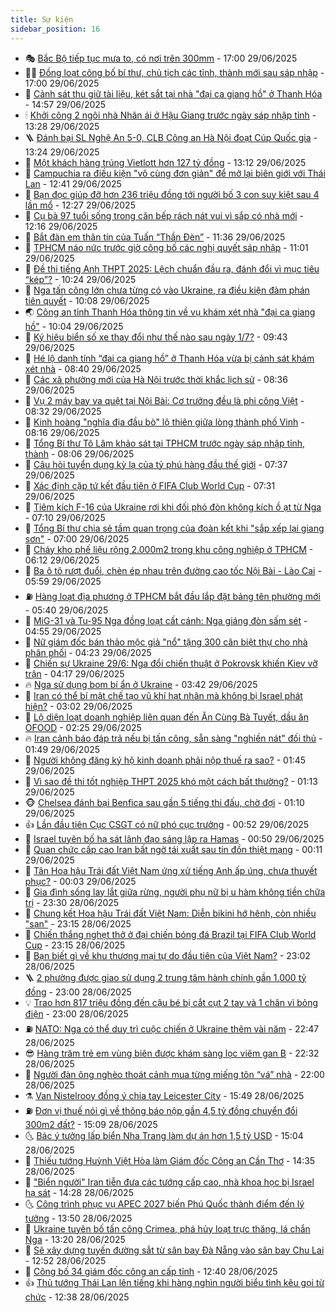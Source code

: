 ```yaml
---
title: Sự kiện
sidebar_position: 16
---
```


<!-- dantri-su-kien:START -->
- 🎭 [Bắc Bộ tiếp tục mưa to, có nơi trên 300mm](https://dantri.com.vn/xa-hoi/bac-bo-tiep-tuc-mua-to-co-noi-tren-300mm-20250629220820463.htm) - 17:00 29/06/2025
- 👨‍🏫 [Đồng loạt công bố bí thư, chủ tịch các tỉnh, thành mới sau sáp nhập](https://dantri.com.vn/xa-hoi/dong-loat-cong-bo-bi-thu-chu-tich-cac-tinh-thanh-moi-sau-sap-nhap-20250629145936579.htm) - 17:00 29/06/2025
- 🌮 [Cảnh sát thu giữ tài liệu, két sắt tại nhà &quot;đại ca giang hồ&quot; ở Thanh Hóa](https://dantri.com.vn/phap-luat/canh-sat-thu-giu-tai-lieu-ket-sat-tai-nha-dai-ca-giang-ho-o-thanh-hoa-20250629202417247.htm) - 14:57 29/06/2025
- 🕯 [Khởi công 2 ngôi nhà Nhân ái ở Hậu Giang trước ngày sáp nhập tỉnh](https://dantri.com.vn/tam-long-nhan-ai/khoi-cong-2-ngoi-nha-nhan-ai-o-hau-giang-truoc-ngay-sap-nhap-tinh-20250629144012066.htm) - 13:28 29/06/2025
- 🪜 [Đánh bại SL Nghệ An 5-0, CLB Công an Hà Nội đoạt Cúp Quốc gia](https://dantri.com.vn/the-thao/danh-bai-sl-nghe-an-5-0-clb-cong-an-ha-noi-doat-cup-quoc-gia-20250629202213879.htm) - 13:24 29/06/2025
- 🐘 [Một khách hàng trúng Vietlott hơn 127 tỷ đồng](https://dantri.com.vn/kinh-doanh/mot-khach-hang-trung-vietlott-hon-127-ty-dong-20250629200558999.htm) - 13:12 29/06/2025
- 🤔 [Campuchia ra điều kiện &quot;vô cùng đơn giản&quot; để mở lại biên giới với Thái Lan](https://dantri.com.vn/the-gioi/campuchia-ra-dieu-kien-vo-cung-don-gian-de-mo-lai-bien-gioi-voi-thai-lan-20250629172901389.htm) - 12:41 29/06/2025
- 🧠 [Bạn đọc giúp đỡ hơn 236 triệu đồng tới người bố 3 con suy kiệt sau 4 lần mổ](https://dantri.com.vn/tam-long-nhan-ai/ban-doc-giup-do-hon-236-trieu-dong-toi-nguoi-bo-3-con-suy-kiet-sau-4-lan-mo-20250628225036683.htm) - 12:27 29/06/2025
- 📝 [Cụ bà 97 tuổi sống trong căn bếp rách nát vui vì sắp có nhà mới](https://dantri.com.vn/tam-long-nhan-ai/cu-ba-97-tuoi-song-trong-can-bep-rach-nat-vui-vi-sap-co-nha-moi-20250629103941948.htm) - 12:16 29/06/2025
- 🦏 [Bắt đàn em thân tín của Tuấn “Thần Đèn”](https://dantri.com.vn/phap-luat/bat-dan-em-than-tin-cua-tuan-than-den-20250629180627381.htm) - 11:36 29/06/2025
- 🥰 [TPHCM náo nức trước giờ công bố các nghị quyết sáp nhập](https://dantri.com.vn/xa-hoi/tphcm-nao-nuc-truoc-gio-cong-bo-cac-nghi-quyet-sap-nhap-20250629173436109.htm) - 11:01 29/06/2025
- 🤗 [Đề thi tiếng Anh THPT 2025: Lệch chuẩn đầu ra, đánh đổi vì mục tiêu “kép”?](https://dantri.com.vn/giao-duc/de-thi-tieng-anh-thpt-2025-lech-chuan-dau-ra-danh-doi-vi-muc-tieu-kep-20250629170937450.htm) - 10:24 29/06/2025
- 🌈 [Nga tấn công lớn chưa từng có vào Ukraine, ra điều kiện đàm phán tiên quyết](https://dantri.com.vn/the-gioi/nga-tan-cong-lon-chua-tung-co-vao-ukraine-ra-dieu-kien-dam-phan-tien-quyet-20250629165733993.htm) - 10:08 29/06/2025
- 🌏 [Công an tỉnh Thanh Hóa thông tin về vụ khám xét nhà &quot;đại ca giang hồ&quot;](https://dantri.com.vn/phap-luat/cong-an-tinh-thanh-hoa-thong-tin-ve-vu-kham-xet-nha-dai-ca-giang-ho-20250629155104330.htm) - 10:04 29/06/2025
- 💄 [Ký hiệu biển số xe thay đổi như thế nào sau ngày 1/7?](https://dantri.com.vn/xa-hoi/ky-hieu-bien-so-xe-thay-doi-nhu-the-nao-sau-ngay-17-20250629163909085.htm) - 09:43 29/06/2025
- 👺 [Hé lộ danh tính “đại ca giang hồ” ở Thanh Hóa vừa bị cảnh sát khám xét nhà](https://dantri.com.vn/phap-luat/he-lo-danh-tinh-dai-ca-giang-ho-o-thanh-hoa-vua-bi-canh-sat-kham-xet-nha-20250629151606108.htm) - 08:40 29/06/2025
- 👹 [Các xã phường mới của Hà Nội trước thời khắc lịch sử](https://dantri.com.vn/xa-hoi/cac-xa-phuong-moi-cua-ha-noi-truoc-thoi-khac-lich-su-20250629152645839.htm) - 08:36 29/06/2025
- 🌊 [Vụ 2 máy bay va quệt tại Nội Bài: Cơ trưởng đều là phi công Việt](https://dantri.com.vn/xa-hoi/vu-2-may-bay-va-quet-tai-noi-bai-co-truong-deu-la-phi-cong-viet-20250627234810121.htm) - 08:32 29/06/2025
- 🤠 [Kinh hoàng &quot;nghĩa địa đầu bò&quot; lộ thiên giữa lòng thành phố Vinh](https://dantri.com.vn/xa-hoi/kinh-hoang-nghia-dia-dau-bo-lo-thien-giua-long-thanh-pho-vinh-20250629112621683.htm) - 08:16 29/06/2025
- 🎊 [Tổng Bí thư Tô Lâm khảo sát tại TPHCM trước ngày sáp nhập tỉnh, thành](https://dantri.com.vn/xa-hoi/tong-bi-thu-to-lam-khao-sat-tai-tphcm-truoc-ngay-sap-nhap-tinh-thanh-20250629145736847.htm) - 08:06 29/06/2025
- 🐘 [Câu hỏi tuyển dụng kỳ lạ của tỷ phú hàng đầu thế giới](https://dantri.com.vn/lao-dong-viec-lam/cau-hoi-tuyen-dung-ky-la-cua-ty-phu-hang-dau-the-gioi-20250629093412943.htm) - 07:37 29/06/2025
- 💂 [Xác định cặp tứ kết đầu tiên ở FIFA Club World Cup](https://dantri.com.vn/the-thao/xac-dinh-cap-tu-ket-dau-tien-o-fifa-club-world-cup-20250629111225294.htm) - 07:31 29/06/2025
- 👹 [Tiêm kích F-16 của Ukraine rơi khi đối phó đòn không kích ồ ạt từ Nga](https://dantri.com.vn/the-gioi/tiem-kich-f-16-cua-ukraine-roi-khi-doi-pho-don-khong-kich-o-at-tu-nga-20250629135935171.htm) - 07:10 29/06/2025
- 🦒 [Tổng Bí thư chia sẻ tầm quan trọng của đoàn kết khi &quot;sắp xếp lại giang sơn&quot;](https://dantri.com.vn/xa-hoi/tong-bi-thu-chia-se-tam-quan-trong-cua-doan-ket-khi-sap-xep-lai-giang-son-20250629095605027.htm) - 07:00 29/06/2025
- 🗽 [Cháy kho phế liệu rộng 2.000m2 trong khu công nghiệp ở TPHCM](https://dantri.com.vn/xa-hoi/chay-kho-phe-lieu-rong-2000m2-trong-khu-cong-nghiep-o-tphcm-20250629120327750.htm) - 06:12 29/06/2025
- 💄 [Ba ô tô rượt đuổi, chèn ép nhau trên đường cao tốc Nội Bài - Lào Cai](https://dantri.com.vn/xa-hoi/ba-o-to-ruot-duoi-chen-ep-nhau-tren-duong-cao-toc-noi-bai-lao-cai-20250629120007121.htm) - 05:59 29/06/2025
- ⛽️ [Hàng loạt địa phương ở TPHCM bắt đầu lắp đặt bảng tên phường mới](https://dantri.com.vn/xa-hoi/hang-loat-dia-phuong-o-tphcm-bat-dau-lap-dat-bang-ten-phuong-moi-20250628011405150.htm) - 05:40 29/06/2025
- 🥷 [MiG-31 và Tu-95 Nga đồng loạt cất cánh: Nga giáng đòn sấm sét](https://dantri.com.vn/the-gioi/mig-31-va-tu-95-nga-dong-loat-cat-canh-nga-giang-don-sam-set-20250629115141147.htm) - 04:55 29/06/2025
- 🤖 [Nữ giám đốc bán thảo mộc giả &quot;nổ&quot; tặng 300 căn biệt thự cho nhà phân phối](https://dantri.com.vn/phap-luat/nu-giam-doc-ban-thao-moc-gia-no-tang-300-can-biet-thu-cho-nha-phan-phoi-20250629103941882.htm) - 04:23 29/06/2025
- 🌊 [Chiến sự Ukraine 29/6: Nga đổi chiến thuật ở Pokrovsk khiến Kiev vỡ trận](https://dantri.com.vn/the-gioi/chien-su-ukraine-296-nga-doi-chien-thuat-o-pokrovsk-khien-kiev-vo-tran-20250629111501791.htm) - 04:17 29/06/2025
- 🔥 [Nga sử dụng bom bí ẩn ở Ukraine](https://dantri.com.vn/the-gioi/nga-su-dung-bom-bi-an-o-ukraine-20250629102250805.htm) - 03:42 29/06/2025
- 🦏 [Iran có thể bí mật chế tạo vũ khí hạt nhân mà không bị Israel phát hiện?](https://dantri.com.vn/the-gioi/iran-co-the-bi-mat-che-tao-vu-khi-hat-nhan-ma-khong-bi-israel-phat-hien-20250629090128250.htm) - 03:02 29/06/2025
- 🐘 [Lộ diện loạt doanh nghiệp liên quan đến Ăn Cùng Bà Tuyết, dầu ăn OFOOD](https://dantri.com.vn/kinh-doanh/lo-dien-loat-doanh-nghiep-lien-quan-den-an-cung-ba-tuyet-dau-an-ofood-20250629084153529.htm) - 02:25 29/06/2025
- 🔥 [Iran cảnh báo đáp trả nếu bị tấn công, sẵn sàng &quot;nghiền nát&quot; đối thủ](https://dantri.com.vn/the-gioi/iran-canh-bao-dap-tra-neu-bi-tan-cong-san-sang-nghien-nat-doi-thu-20250629084851694.htm) - 01:49 29/06/2025
- 💼 [Người không đăng ký hộ kinh doanh phải nộp thuế ra sao?](https://dantri.com.vn/kinh-doanh/nguoi-khong-dang-ky-ho-kinh-doanh-phai-nop-thue-ra-sao-20250629004734946.htm) - 01:45 29/06/2025
- 🚀 [Vì sao đề thi tốt nghiệp THPT 2025 khó một cách bất thường?](https://dantri.com.vn/giao-duc/vi-sao-de-thi-tot-nghiep-thpt-2025-kho-mot-cach-bat-thuong-20250629014446655.htm) - 01:13 29/06/2025
- 🐵 [Chelsea đánh bại Benfica sau gần 5 tiếng thi đấu, chờ đợi](https://dantri.com.vn/the-thao/chelsea-danh-bai-benfica-sau-gan-5-tieng-thi-dau-cho-doi-20250629081009313.htm) - 01:10 29/06/2025
- 👍 [Lần đầu tiên Cục CSGT có nữ phó cục trưởng](https://dantri.com.vn/xa-hoi/lan-dau-tien-cuc-csgt-co-nu-pho-cuc-truong-20250629074621422.htm) - 00:52 29/06/2025
- 🚦 [Israel tuyên bố hạ sát lãnh đạo sáng lập ra Hamas](https://dantri.com.vn/the-gioi/israel-tuyen-bo-ha-sat-lanh-dao-sang-lap-ra-hamas-20250629074318730.htm) - 00:50 29/06/2025
- 🥸 [Quan chức cấp cao Iran bất ngờ tái xuất sau tin đồn thiệt mạng](https://dantri.com.vn/the-gioi/quan-chuc-cap-cao-iran-bat-ngo-tai-xuat-sau-tin-don-thiet-mang-20250629070504015.htm) - 00:11 29/06/2025
- 🥷 [Tân Hoa hậu Trái đất Việt Nam ứng xử tiếng Anh ấp úng, chưa thuyết phục?](https://dantri.com.vn/giai-tri/tan-hoa-hau-trai-dat-viet-nam-ung-xu-tieng-anh-ap-ung-chua-thuyet-phuc-20250628220300888.htm) - 00:03 29/06/2025
- 🤡 [Gia đình sống lay lắt giữa rừng, người phụ nữ bị u hàm không tiền chữa trị](https://dantri.com.vn/tam-long-nhan-ai/gia-dinh-song-lay-lat-giua-rung-nguoi-phu-nu-bi-u-ham-khong-tien-chua-tri-20250614150038128.htm) - 23:30 28/06/2025
- 🥳 [Chung kết Hoa hậu Trái đất Việt Nam: Diễn bikini hớ hênh, còn nhiều &quot;sạn&quot;](https://dantri.com.vn/giai-tri/chung-ket-hoa-hau-trai-dat-viet-nam-dien-bikini-ho-henh-con-nhieu-san-20250629002008564.htm) - 23:15 28/06/2025
- 🤩 [Chiến thắng nghẹt thở ở đại chiến bóng đá Brazil tại FIFA Club World Cup](https://dantri.com.vn/the-thao/chien-thang-nghet-tho-o-dai-chien-bong-da-brazil-tai-fifa-club-world-cup-20250629061414835.htm) - 23:15 28/06/2025
- 🎡 [Bạn biết gì về khu thương mại tự do đầu tiên của Việt Nam?](https://dantri.com.vn/xa-hoi/ban-biet-gi-ve-khu-thuong-mai-tu-do-dau-tien-cua-viet-nam-20250628140028485.htm) - 23:02 28/06/2025
- 🪜 [2 phường được giao sử dụng 2 trung tâm hành chính gần 1.000 tỷ đồng](https://dantri.com.vn/noi-vu/2-phuong-duoc-giao-su-dung-2-trung-tam-hanh-chinh-gan-1000-ty-dong-20250628161701593.htm) - 23:00 28/06/2025
- 💡 [Trao hơn 817 triệu đồng đến cậu bé bị cắt cụt 2 tay và 1 chân vì bỏng điện](https://dantri.com.vn/tam-long-nhan-ai/trao-hon-817-trieu-dong-den-cau-be-bi-cat-cut-2-tay-va-1-chan-vi-bong-dien-20250628160803436.htm) - 23:00 28/06/2025
- ⛽️ [NATO: Nga có thể duy trì cuộc chiến ở Ukraine thêm vài năm](https://dantri.com.vn/the-gioi/nato-nga-co-the-duy-tri-cuoc-chien-o-ukraine-them-vai-nam-20250629053741499.htm) - 22:47 28/06/2025
- 😎 [Hàng trăm trẻ em vùng biên được khám sàng lọc viêm gan B](https://dantri.com.vn/tam-long-nhan-ai/hang-tram-tre-em-vung-bien-duoc-kham-sang-loc-viem-gan-b-20250628175413404.htm) - 22:32 28/06/2025
- 🗽 [Người đàn ông nghèo thoát cảnh mua từng miếng tôn “vá” nhà](https://dantri.com.vn/tam-long-nhan-ai/nguoi-dan-ong-ngheo-thoat-canh-mua-tung-mieng-ton-va-nha-20250628162150966.htm) - 22:00 28/06/2025
- ⚗️ [Van Nistelrooy đồng ý chia tay Leicester City](https://dantri.com.vn/the-thao/van-nistelrooy-dong-y-chia-tay-leicester-city-20250628224902413.htm) - 15:49 28/06/2025
- ⛽️ [Đơn vị thuế nói gì về thông báo nộp gần 4,5 tỷ đồng chuyển đổi 300m2 đất?](https://dantri.com.vn/xa-hoi/don-vi-thue-noi-gi-ve-thong-bao-nop-gan-45-ty-dong-chuyen-doi-300m2-dat-20250628205431696.htm) - 15:09 28/06/2025
- 🌜 [Bác ý tưởng lấp biển Nha Trang làm dự án hơn 1,5 tỷ USD](https://dantri.com.vn/xa-hoi/bac-y-tuong-lap-bien-nha-trang-lam-du-an-hon-15-ty-usd-20250628211155298.htm) - 15:04 28/06/2025
- 🦩 [Thiếu tướng Huỳnh Việt Hòa làm Giám đốc Công an Cần Thơ](https://dantri.com.vn/xa-hoi/thieu-tuong-huynh-viet-hoa-lam-giam-doc-cong-an-can-tho-20250628205859962.htm) - 14:35 28/06/2025
- 🦒 [&quot;Biển người&quot; Iran tiễn đưa các tướng cấp cao, nhà khoa học bị Israel hạ sát](https://dantri.com.vn/the-gioi/bien-nguoi-iran-tien-dua-cac-tuong-cap-cao-nha-khoa-hoc-bi-israel-ha-sat-20250628211950782.htm) - 14:28 28/06/2025
- 🌜 [Công trình phục vụ APEC 2027 biến Phú Quốc thành điểm đến lý tưởng](https://dantri.com.vn/xa-hoi/cong-trinh-phuc-vu-apec-2027-bien-phu-quoc-thanh-diem-den-ly-tuong-20250628191513277.htm) - 13:50 28/06/2025
- 🐎 [Ukraine tuyên bố tấn công Crimea, phá hủy loạt trực thăng, lá chắn Nga](https://dantri.com.vn/the-gioi/ukraine-tuyen-bo-tan-cong-crimea-pha-huy-loat-truc-thang-la-chan-nga-20250628200252809.htm) - 13:20 28/06/2025
- 🌋 [Sẽ xây dựng tuyến đường sắt từ sân bay Đà Nẵng vào sân bay Chu Lai](https://dantri.com.vn/xa-hoi/se-xay-dung-tuyen-duong-sat-tu-san-bay-da-nang-vao-san-bay-chu-lai-20250628190103774.htm) - 12:52 28/06/2025
- 🧰 [Công bố 34 giám đốc công an cấp tỉnh](https://dantri.com.vn/xa-hoi/cong-bo-34-giam-doc-cong-an-cap-tinh-20250628190247471.htm) - 12:40 28/06/2025
- 👍 [Thủ tướng Thái Lan lên tiếng khi hàng nghìn người biểu tình kêu gọi từ chức](https://dantri.com.vn/the-gioi/thu-tuong-thai-lan-len-tieng-khi-hang-nghin-nguoi-bieu-tinh-keu-goi-tu-chuc-20250628193120507.htm) - 12:38 28/06/2025<!-- dantri-su-kien:END -->
